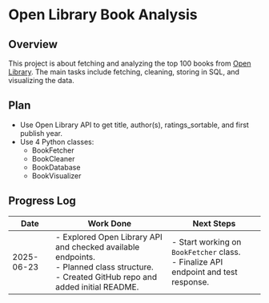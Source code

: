 # Open Library Book Analysis

## Overview

This project is about fetching and analyzing the top 100 books from [Open Library](https://openlibrary.org). The main tasks include fetching, cleaning, storing in SQL, and visualizing the data.

## Plan

- Use Open Library API to get title, author(s), ratings_sortable, and first publish year.
- Use 4 Python classes:
  - BookFetcher
  - BookCleaner
  - BookDatabase
  - BookVisualizer

## Progress Log

| Date       | Work Done                                                                                             | Next Steps                                                        |
|------------|--------------------------------------------------------------------------------------------------------|-------------------------------------------------------------------|
| 2025-06-23 | - Explored Open Library API and checked available endpoints. <br> - Planned class structure. <br> - Created GitHub repo and added initial README. | - Start working on `BookFetcher` class. <br> - Finalize API endpoint and test response. |

